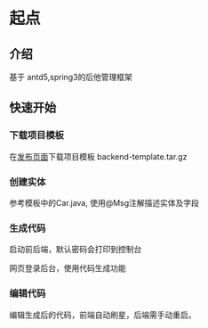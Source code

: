 # 起点

## 介绍
基于 antd5,spring3的后他管理框架

## 快速开始

### 下载项目模板
在[发布页面](https://github.com/tmgg/tmgg/releases)下载项目模板 backend-template.tar.gz


### 创建实体
参考模板中的Car.java, 使用@Msg注解描述实体及字段

### 生成代码
启动前后端，默认密码会打印到控制台

网页登录后台，使用代码生成功能

### 编辑代码

编辑生成后的代码，前端自动刷星，后端需手动重启。






